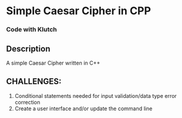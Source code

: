 # Simple Caesar Cipher in CPP
### Code with Klutch

## Description
A simple Caesar Cipher written in C++

## CHALLENGES:
1. Conditional statements needed for input validation/data type error correction
2. Create a user interface and/or update the command line

